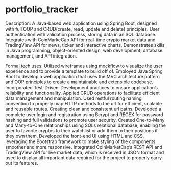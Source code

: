 # portfolio_tracker
Description:
A Java-based web application using Spring Boot, designed with full OOP and CRUD(create, read, update and delete) principles. User authentication with validation process, storing data in an SQL database. Integrates with CoinMarkeCap API for real-time crypto market data and TradingView API for news, ticker and interactive charts. Demonstrates skills in Java programming, object-oriented design, web development, database management, and API integration.

Formal tech uses:
Utilized wireframes using mockflow to visualize the user experience and to provide a template to build off of.
Employed Java Spring Boot to develop a web application that uses the MVC architecture pattern and OOP principles to create a maintainable and extensible codebase.
Incorporated Test-Driven-Development practices to ensure application’s reliability and functionality.
Applied CRUD operations to facilitate efficient data management and manipulation.
Used restful routing naming convention to properly map HTTP methods to the url for efficient, scalable and reusable routes. Creating clean and consistent url paths.
Developed a complete user login and registration using Bcrypt and REGEX for password hashing and full validations to promote user security.
Created One-to-Many and Many-to-One relationships using SQLs relational database, enabling the user to favorite cryptos to their watchlist or add them to their positions if they own them.
Developed the front-end UI using HTML and CSS, leveraging the Bootstrap framework to make styling of the components smoother and more responsive.
Integrated CoinMarketCap’s REST API and TradingView API for live market data, which is received in JSON format and used to display all important data required for the project to properly carry out its features.
